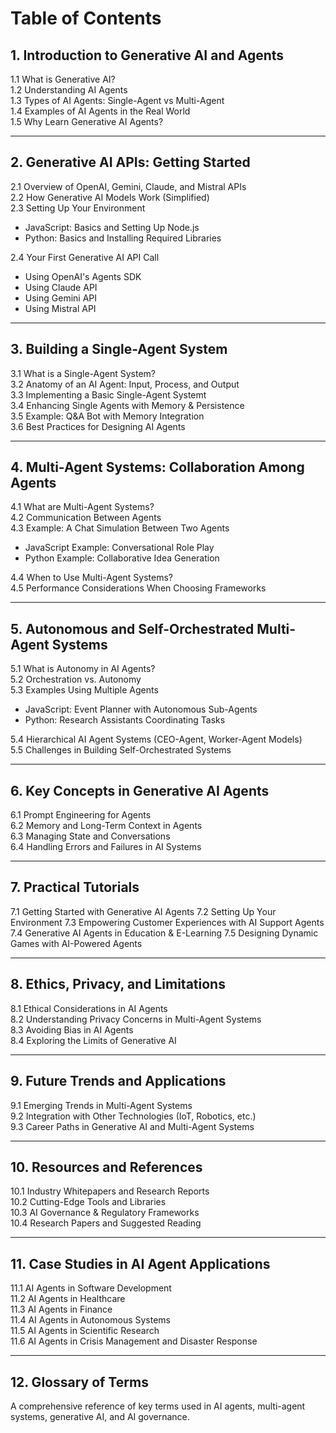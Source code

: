 # Table of Contents

## **1. Introduction to Generative AI and Agents**
1.1 What is Generative AI?  
1.2 Understanding AI Agents  
1.3 Types of AI Agents: Single-Agent vs Multi-Agent  
1.4 Examples of AI Agents in the Real World  
1.5 Why Learn Generative AI Agents?  

---

## **2. Generative AI APIs: Getting Started**
2.1 Overview of OpenAI, Gemini, Claude, and Mistral APIs  
2.2 How Generative AI Models Work (Simplified)  
2.3 Setting Up Your Environment  
   - JavaScript: Basics and Setting Up Node.js  
   - Python: Basics and Installing Required Libraries  

2.4 Your First Generative AI API Call  
   - Using OpenAI's Agents SDK  
   - Using Claude API  
   - Using Gemini API  
   - Using Mistral API  

---

## **3. Building a Single-Agent System**
3.1 What is a Single-Agent System?  
3.2 Anatomy of an AI Agent: Input, Process, and Output  
3.3 Implementing a Basic Single-Agent Systemt  
3.4 Enhancing Single Agents with Memory & Persistence  
3.5 Example: Q&A Bot with Memory Integration  
3.6 Best Practices for Designing AI Agents  

---

## **4. Multi-Agent Systems: Collaboration Among Agents**
4.1 What are Multi-Agent Systems?  
4.2 Communication Between Agents  
4.3 Example: A Chat Simulation Between Two Agents  
   - JavaScript Example: Conversational Role Play  
   - Python Example: Collaborative Idea Generation

4.4 When to Use Multi-Agent Systems?  
4.5 Performance Considerations When Choosing Frameworks

---

## **5. Autonomous and Self-Orchestrated Multi-Agent Systems**
5.1 What is Autonomy in AI Agents?  
5.2 Orchestration vs. Autonomy  
5.3 Examples Using Multiple Agents 
   - JavaScript: Event Planner with Autonomous Sub-Agents  
   - Python: Research Assistants Coordinating Tasks 
    
5.4 Hierarchical AI Agent Systems (CEO-Agent, Worker-Agent Models)  
5.5 Challenges in Building Self-Orchestrated Systems  

---

## **6. Key Concepts in Generative AI Agents**
6.1 Prompt Engineering for Agents  
6.2 Memory and Long-Term Context in Agents  
6.3 Managing State and Conversations  
6.4 Handling Errors and Failures in AI Systems  

---

## **7. Practical Tutorials**
7.1 Getting Started with Generative AI Agents
7.2 Setting Up Your Environment
7.3 Empowering Customer Experiences with AI Support Agents  
7.4 Generative AI Agents in Education & E-Learning
7.5 Designing Dynamic Games with AI-Powered Agents  

---

## **8. Ethics, Privacy, and Limitations**
8.1 Ethical Considerations in AI Agents  
8.2 Understanding Privacy Concerns in Multi-Agent Systems  
8.3 Avoiding Bias in AI Agents  
8.4 Exploring the Limits of Generative AI   

---

## **9. Future Trends and Applications**
9.1 Emerging Trends in Multi-Agent Systems  
9.2 Integration with Other Technologies (IoT, Robotics, etc.)  
9.3 Career Paths in Generative AI and Multi-Agent Systems  

---

## **10. Resources and References**
10.1 Industry Whitepapers and Research Reports  
10.2 Cutting-Edge Tools and Libraries  
10.3 AI Governance & Regulatory Frameworks  
10.4 Research Papers and Suggested Reading  

---

## **11. Case Studies in AI Agent Applications**
11.1 AI Agents in Software Development  
11.2 AI Agents in Healthcare  
11.3 AI Agents in Finance  
11.4 AI Agents in Autonomous Systems  
11.5 AI Agents in Scientific Research  
11.6 AI Agents in Crisis Management and Disaster Response  

---

## **12. Glossary of Terms**
A comprehensive reference of key terms used in AI agents, multi-agent systems, generative AI, and AI governance.
